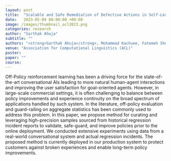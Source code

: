 ```yaml
---
layout: post
title:  "Scalable and Safe Remediation of Defective Actions in Self-Learning Conversational Systems"
date:   2023-05-09 00:00:00 +00:00
image: /images/thumbnail_acl2023.png
categories: research
author: "Sarthak Ahuja"
subtitle: ""
authors: "<strong>Sarthak Ahuja</strong>, Mohammad Kachuee, Fatemeh Sheikholeslami, Weiqing Liu, Jaeyoung Do"
venue: "Association for Computational Linguistics (ACL)"
poster: 
paper: ""
course: 
---
```

Off-Policy reinforcement learning has been a driving force for the state-of-the-art conversational AIs leading to more natural human-agent interactions and improving the user satisfaction for goal-oriented agents. However, in large-scale commercial settings, it is often challenging to balance between policy improvements and experience continuity on the broad spectrum of applications handled by such system. In the literature, off-policy evaluation and guard-railing on aggregate statistics has been commonly used to address this problem. In this paper, we propose method for curating and leveraging high-precision samples sourced from historical regression incident reports to validate, safe-guard, and improve policies prior to the online deployment. We conducted extensive experiments using data from a real-world conversational system and actual regression incidents. The proposed method is currently deployed in our production system to protect customers against broken experiences and enable long-term policy improvements.
